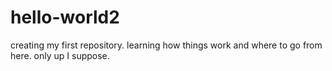 # hello-world2
creating my first repository. learning how things work and where to go from here. only up I suppose. 
